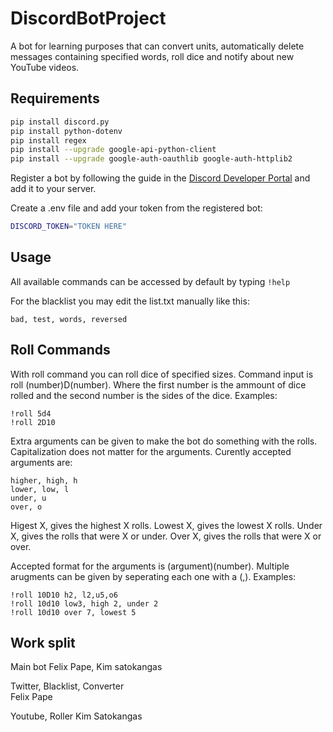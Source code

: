 # DiscordBotProject
A bot for learning purposes that can convert units, automatically delete messages containing specified words, roll dice and notify about new YouTube videos.

## Requirements
```bash
pip install discord.py
pip install python-dotenv
pip install regex
pip install --upgrade google-api-python-client
pip install --upgrade google-auth-oauthlib google-auth-httplib2
```

Register a bot by following the guide in the [Discord Developer Portal](https://discord.com/developers/docs/getting-started) and add it to your server.

Create a .env file and add your token from the registered bot:
```bash
DISCORD_TOKEN="TOKEN HERE"
```

## Usage
All available commands can be accessed by default by typing `!help`

For the blacklist you may edit the list.txt manually like this:

```
bad, test, words, reversed
```

## Roll Commands

With roll command you can roll dice of specified sizes.
Command input is roll (number)D(number). 
Where the first number is the ammount of dice rolled and the second number is the sides of the dice.
Examples:
```
!roll 5d4
!roll 2D10
```

Extra arguments can be given to make the bot do something with the rolls.
Capitalization does not matter for the arguments.
Curently accepted arguments are:
```
higher, high, h
lower, low, l
under, u
over, o
```
Higest X, gives the highest X rolls.
Lowest X, gives the lowest X rolls.
Under X, gives the rolls that were X or under.
Over X, gives the rolls that were X or over.

Accepted format for the arguments is (argument)(number). Multiple arugments can be given by seperating each one with a (,).
Examples:

```
!roll 10D10 h2, l2,u5,o6
!roll 10d10 low3, high 2, under 2
!roll 10d10 over 7, lowest 5
```

## Work split

Main bot
Felix Pape, Kim satokangas

Twitter, Blacklist, Converter	
Felix Pape

Youtube, Roller
Kim Satokangas
